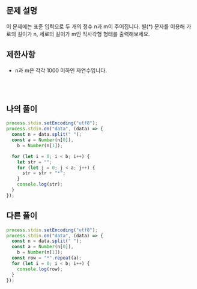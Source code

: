 ## 문제 설명

이 문제에는 표준 입력으로 두 개의 정수 n과 m이 주어집니다.
별(\*) 문자를 이용해 가로의 길이가 n, 세로의 길이가 m인 직사각형 형태를 출력해보세요.

## 제한사항

- n과 m은 각각 1000 이하인 자연수입니다.

<br/>
<br/>

## 나의 풀이

```js
process.stdin.setEncoding("utf8");
process.stdin.on("data", (data) => {
  const n = data.split(" ");
  const a = Number(n[0]),
    b = Number(n[1]);

  for (let i = 0; i < b; i++) {
    let str = "";
    for (let j = 0; j < a; j++) {
      str = str + "*";
    }
    console.log(str);
  }
});
```

## 다른 풀이

```js
process.stdin.setEncoding("utf8");
process.stdin.on("data", (data) => {
  const n = data.split(" ");
  const a = Number(n[0]),
    b = Number(n[1]);
  const row = "*".repeat(a);
  for (let i = 0; i < b; i++) {
    console.log(row);
  }
});
```
